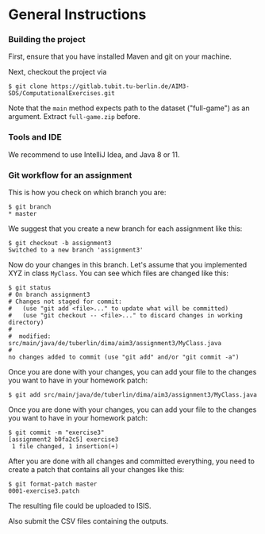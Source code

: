 General Instructions
=========================

### Building the project

First, ensure that you have installed Maven and git on your machine.

Next, checkout the project via

`$ git clone https://gitlab.tubit.tu-berlin.de/AIM3-SDS/ComputationalExercises.git`


Note that the `main` method expects path to the dataset ("full-game") as an argument. Extract `full-game.zip` before.

### Tools and IDE

We recommend to use IntelliJ Idea, and Java 8 or 11.


### Git workflow for an assignment

This is how you check on which branch you are:

    $ git branch
    * master

We suggest that you create a new branch for each assignment like this:

    $ git checkout -b assignment3
    Switched to a new branch 'assignment3'


Now do your changes in this branch. Let's assume that you implemented XYZ in class `MyClass`. You can see which files are changed like this:


    $ git status
    # On branch assignment3
    # Changes not staged for commit:
    #   (use "git add <file>..." to update what will be committed)
    #   (use "git checkout -- <file>..." to discard changes in working directory)
    #
    #  modified:   src/main/java/de/tuberlin/dima/aim3/assignment3/MyClass.java
    #
    no changes added to commit (use "git add" and/or "git commit -a")

Once you are done with your changes, you can add your file to the changes you want to have in your homework patch:

    $ git add src/main/java/de/tuberlin/dima/aim3/assignment3/MyClass.java

Once you are done with your changes, you can add your file to the changes you want to have in your homework patch:

    $ git commit -m "exercise3"
    [assignment2 b0fa2c5] exercise3
     1 file changed, 1 insertion(+)

After you are done with all changes and committed everything, you need to create a patch that contains all your changes like this:

    $ git format-patch master
    0001-exercise3.patch

The resulting file could be uploaded to ISIS.

Also submit the CSV files containing the outputs.
